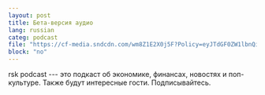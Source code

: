 ```yaml
---
layout: post
title: Бета-версия аудио 
lang: russian
categ: podcast
file: "https://cf-media.sndcdn.com/wm8Z1E2X0j5F?Policy=eyJTdGF0ZW1lbnQiOlt7IlJlc291cmNlIjoiKjovL2NmLW1lZGlhLnNuZGNkbi5jb20vd204WjFFMlgwajVGIiwiQ29uZGl0aW9uIjp7IkRhdGVMZXNzVGhhbiI6eyJBV1M6RXBvY2hUaW1lIjoxNTYxMjA2MjE0fX19XX0\_&Signature=diS9oqcC64Gx8pxqp0fEANgEoHObzJxNSYlybv5X6n8qsxuMJnOHd4Enw3X9S7RyG2h1J6Al4STZGn5NOHmItaJo6PIEr~W0UyCgmkA5XdCmadCxgxyuhNaP9MjA7SAP8-sYr3LR-St8pDjdqMdRx3c1Gymm3KA6U3zS~QPYCIuySffmF8~dV0-UnD0slx-La2QREneKByObx75slliTloRLYBquwxDSPxe9QNYh1GFGKpaxrxely9woovSMyZxzTMAl6IwORbAesGvN0kjU2AolRQXU1tlsCQVLMb0Jlv9rLXcWHFUu85dzUMx8apZsSqvsSzcY-Yyftzr1OjQ1ag\_\_&Key-Pair-Id=APKAI6TU7MMXM5DG6EPQ"
block: "no" 
---
```



rsk podcast --- это подкаст об экономике, финансах, новостях и поп-культуре. Также будут интересные гости. Подписывайтесь.

